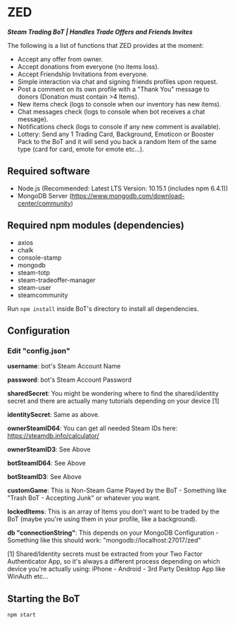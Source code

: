 # ZED

**_Steam Trading BoT | Handles Trade Offers and Friends Invites_**

The following is a list of functions that ZED provides at the moment:

* Accept any offer from owner.
* Accept donations from everyone (no items loss).
* Accept Friendship Invitations from everyone.
* Simple interaction via chat and signing friends profiles upon request.
* Post a comment on its own profile with a "Thank You" message to donors (Donation must contain >4 Items).
* New items check (logs to console when our inventory has new items).
* Chat messages check (logs to console when bot receives a chat message).
* Notifications check (logs to console if any new comment is available).
* Lottery: Send any 1 Trading Card, Background, Emoticon or Booster Pack to the BoT and it will send you back a random Item of the same type (card for card, emote for emote etc...).


## Required software

* Node.js (Recommended: Latest LTS Version: 10.15.1 (includes npm 6.4.1))
* MongoDB Server (https://www.mongodb.com/download-center/community)

## Required npm modules (dependencies)

* axios
* chalk
* console-stamp
* mongodb
* steam-totp
* steam-tradeoffer-manager
* steam-user
* steamcommunity

Run `npm install` inside BoT's directory to install all dependencies.

## Configuration

### Edit "config.json"

**username**: bot's Steam Account Name

**password**: bot's Steam Account Password

**sharedSecret**: You might be wondering where to find the shared/identity secret and there are actually many tutorials depending on your device [1]

**identitySecret**: Same as above.

**ownerSteamID64**: You can get all needed Steam IDs here: https://steamdb.info/calculator/

**ownerSteamID3**: See Above

**botSteamID64**: See Above

**botSteamID3**: See Above

**customGame**: This is Non-Steam Game Played by the BoT - Something like "Trash BoT - Accepting Junk" or whatever you want.

**lockedItems**: This is an array of Items you don't want to be traded by the BoT (maybe you're using them in your profile, like a background).

**db "connectionString"**: This depends on your MongoDB Configuration - Something like this should work: "mongodb://localhost:27017/zed"


[1] Shared/Identity secrets must be extracted from your Two Factor Authenticator App, so it's always a different process depending on which device
you're actually using: iPhone - Android - 3rd Party Desktop App like WinAuth etc...

## Starting the BoT

`npm start`